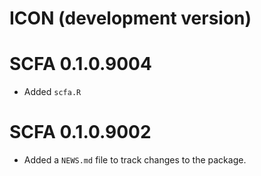 # ICON (development version)

# SCFA 0.1.0.9004

* Added `scfa.R`

# SCFA 0.1.0.9002

* Added a `NEWS.md` file to track changes to the package.
